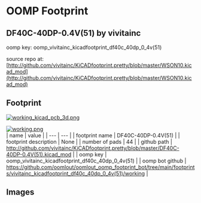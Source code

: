 # OOMP Footprint  
## DF40C-40DP-0.4V(51)  by vivitainc  
  
oomp key: oomp_vivitainc_kicadfootprint_df40c_40dp_0_4v(51)  
  
source repo at: [http://github.com/vivitainc/KiCADfootprint.pretty/blob/master/WSON10.kicad_mod](http://github.com/vivitainc/KiCADfootprint.pretty/blob/master/WSON10.kicad_mod)  
## Footprint  
  
[![working_kicad_pcb_3d.png](working_kicad_pcb_3d_600.png)](working_kicad_pcb_3d.png)  
  
[![working.png](working_600.png)](working.png)  
| name | value | 
| --- | --- | 
| footprint name | DF40C-40DP-0.4V(51) | 
| footprint description | None | 
| number of pads | 44 | 
| github path | http://github.com/vivitainc/KiCADfootprint.pretty/blob/master/DF40C-40DP-0.4V(51).kicad_mod | 
| oomp key | oomp_vivitainc_kicadfootprint_df40c_40dp_0_4v(51) | 
| oomp bot github | https://github.com/oomlout/oomlout_oomp_footprint_bot/tree/main/footprints/vivitainc_kicadfootprint_df40c_40dp_0_4v(51)/working | 
## Images  
